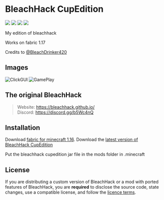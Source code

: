 
# BleachHack CupEdition
![](https://img.shields.io/tokei/lines/github/CUPZYY/BleachHack-CupEdition?style=flat-square)
![](https://img.shields.io/github/languages/code-size/CUPZYY/BleachHack-CupEdition?style=flat-square)
![](https://img.shields.io/github/last-commit/CUPZYY/BleachHack-CupEdition?style=flat-square)
![](https://img.shields.io/badge/daily%20commit-bruh%20ofc-blue?style=flat-square)

My edition of bleachhack

Works on fabric 1.17

Credits to [@BleachDrinker420](https://github.com/BleachDrinker420)

## Images
![ClickGUI](https://i.imgur.com/gCbCclj.png)
![GamePlay](https://i.imgur.com/SqbinM6.jpg)

## The original BleachHack
> Website: https://bleachhack.github.io/  
> Discord: https://discord.gg/b5Wc4nQ

## Installation

Download [fabric for minecraft 1.16](https://fabricmc.net/use/).
Download the [latest version of BleachHack CupEdition](https://github.com/CUPZYY/BleachHack-CupEdition/releases)

Put the bleachhack cupedition jar file in the mods folder in .minecraft

## License

If you are distributing a custom version of BleachHack or a mod with ported features of BleachHack, you are **required** to disclose the source code, state changes, use a compatible license, and follow the [licence terms](https://github.com/BleachDrinker420/BleachHack/blob/master/LICENSE).
